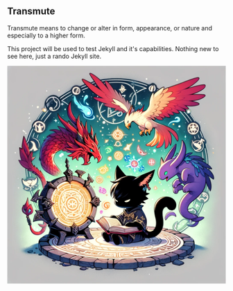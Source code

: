 ## Transmute

Transmute means to change or alter in form, appearance, or nature and especially to a higher form.

This project will be used to test Jekyll and it's capabilities. Nothing new to see here, just a
rando Jekyll site.

![Transmute](./transmute.png)

